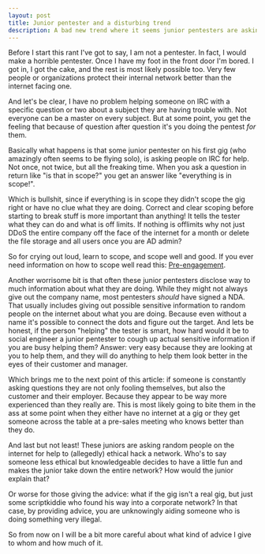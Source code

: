```yaml
---
layout: post
title: Junior pentester and a disturbing trend
description: A bad new trend where it seems junior pentesters are asking random people for advice
---
```


Before I start this rant I've got to say, I am not a pentester. In fact, I would make a horrible pentester. Once I have my foot in the front door I'm bored. I got in, I got the cake, and the rest is most likely possible too. Very few people or organizations protect their internal network better than the internet facing one.

And let's be clear, I have no problem helping someone on IRC with a specific question or two about a subject they are having trouble with. Not everyone can be a master on every subject. But at some point, you get the feeling that because of question after question it's you doing the pentest *for* them. 

Basically what happens is that some junior pentester on his first gig (who amazingly often seems to be flying solo), is asking people on IRC for help. Not once, not twice, but all the freaking time. When you ask a question in return like "is that in scope?" you get an answer like "everything is in scope!". 

Which is bullshit, since if everything is in scope they didn't scope the gig right or have no clue what they are doing. Correct and clear scoping before starting to break stuff is more important than anything! It tells the tester what they can do and what is off limits. If nothing is offlimits why not just DDoS the entire company off the face of the internet for a month or delete the file storage and all users once you are AD admin? 

So for crying out loud, learn to scope, and scope well and good. If you ever need information on how to scope well read this: <a href="http://www.pentest-standard.org/index.php/Pre-engagement" target="_blank">Pre-engagement</a>.

Another worrisome bit is that often these junior pentesters disclose way to much information about what they are doing. While they might not always give out the company name, most pentesters *should* have signed a NDA. That usually includes giving out possible sensitive information to random people on the internet about what you are doing. Because even without a name it's possible to connect the dots and figure out the target. And lets be honest, if the person "helping" the tester is smart, how hard would it be to social engineer a junior pentester to cough up actual sensitive information if you are busy helping them? Answer: very easy because they are looking at you to help them, and they will do anything to help them look better in the eyes of their customer and manager.

Which brings me to the next point of this article: if someone is constantly asking questions they are not only fooling themselves, but also the customer and their employer. Because they appear to be way more experienced than they really are. This is most likely going to bite them in the ass at some point when they either have no internet at a gig or they get someone across the table at a pre-sales meeting who knows better than they do.

And last but not least! These juniors are asking random people on the internet for help to (allegedly) ethical hack a network. Who's to say someone less ethical but knowledgeable decides to have a little fun and makes the junior take down the entire network? How would the junior explain that?

Or worse for those giving the advice: what if the gig isn't a real gig, but just some scriptkiddie who found his way into a corporate network? In that case, by providing advice, you are unknowingly aiding someone who is doing something very illegal.

So from now on I will be a bit more careful about what kind of advice I give to whom and how much of it.

<br />


